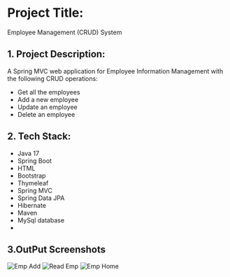 # Project Title:

Employee Management (CRUD) System

## 1. Project Description:

A Spring MVC web application for Employee Information Management with the following CRUD operations:

- Get all the employees
- Add a new employee
- Update an employee
- Delete an employee

## 2. Tech Stack:

- Java 17
- Spring Boot
- HTML
- Bootstrap
- Thymeleaf
- Spring MVC
- Spring Data JPA
- Hibernate
- Maven 
- MySql database
-
## 3.OutPut Screenshots
![Emp Add](https://github.com/user-attachments/assets/a7e49c91-93eb-419f-9402-2fb3b3902384)
![Read Emp](https://github.com/user-attachments/assets/e9c9224e-81f0-4c85-80fa-b5ff766f4040)
![Emp Home](https://github.com/user-attachments/assets/edc88dbc-2a26-4e4d-8318-005e0d1dbe00)
